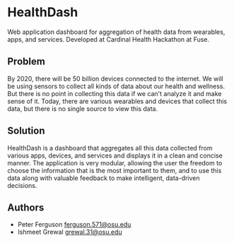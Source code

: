 HealthDash
=================
Web application dashboard for aggregation of health data from wearables, apps, and services. Developed at Cardinal Health Hackathon at Fuse.

## Problem
By 2020, there will be 50 billion devices connected to the internet. We will be using sensors to collect all kinds of data about our health and wellness. But there is no point in collecting this data if we can't analyze it and make sense of it. Today, there are various wearables and devices that collect this data, but there is no single source to view this data. 

## Solution
HealthDash is a dashboard that aggregates all this data collected from various apps, devices, and services and displays it in a clean and concise manner. The application is very modular, allowing the user the freedom to choose the information that is the most important to them, and to use this data along with valuable feedback to make intelligent, data-driven decisions.

## Authors
* Peter Ferguson ferguson.571@osu.edu
* Ishmeet Grewal grewal.31@osu.edu

